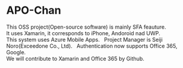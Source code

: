 # APO-Chan
This OSS project(Open-source software) is mainly SFA feauture.  
It uses Xamarin, it corresponds to iPhone, Andoroid nad UWP.  
This system uses Azure Mobile Apps.  
Project Manager is Seiji Noro(Exceedone Co., Ltd).  
Authentication now supports Office 365, Google.  
We will contribute to Xamarin and Office 365 by Github.  
